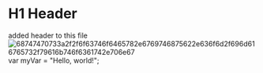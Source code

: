 # H1 Header
added header to this file
![68747470733a2f2f6f63746f6465782e6769746875622e636f6d2f696d616765732f79616b746f6361742e706e67](https://github.com/arpitac01/skills-communicate-using-markdown/assets/156526342/cf02a238-7a40-4abf-be2a-8e6ccfbe78c9)
var myVar = "Hello, world!";
